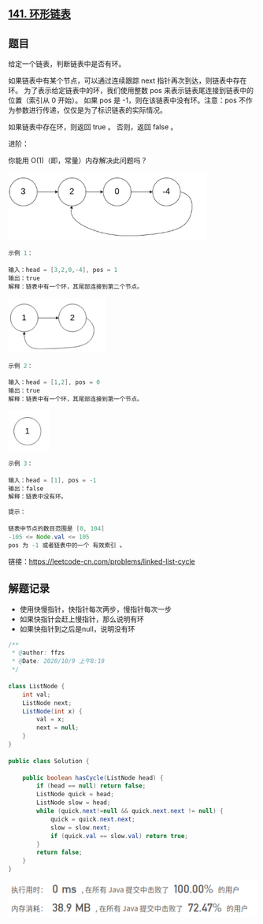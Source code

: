 ## [141. 环形链表](https://leetcode-cn.com/problems/linked-list-cycle/)

## 题目

给定一个链表，判断链表中是否有环。

如果链表中有某个节点，可以通过连续跟踪 next 指针再次到达，则链表中存在环。 为了表示给定链表中的环，我们使用整数 pos 来表示链表尾连接到链表中的位置（索引从 0 开始）。 如果 pos 是 -1，则在该链表中没有环。注意：pos 不作为参数进行传递，仅仅是为了标识链表的实际情况。

如果链表中存在环，则返回 true 。 否则，返回 false 。

 

进阶：

你能用 O(1)（即，常量）内存解决此问题吗？

 ![image-20201009082353514](README.assets/image-20201009082353514.png)

```java
示例 1：

输入：head = [3,2,0,-4], pos = 1
输出：true
解释：链表中有一个环，其尾部连接到第二个节点。
```

![image-20201009082404537](README.assets/image-20201009082404537.png)

```java
示例 2：

输入：head = [1,2], pos = 0
输出：true
解释：链表中有一个环，其尾部连接到第一个节点。
```

![image-20201009082411390](README.assets/image-20201009082411390.png)

```java
示例 3：

输入：head = [1], pos = -1
输出：false
解释：链表中没有环。
```



```java
提示：

链表中节点的数目范围是 [0, 104]
-105 <= Node.val <= 105
pos 为 -1 或者链表中的一个 有效索引 。
```


链接：https://leetcode-cn.com/problems/linked-list-cycle

## 解题记录

+ 使用快慢指针，快指针每次两步，慢指针每次一步
+ 如果快指针会赶上慢指针，那么说明有环
+ 如果快指针到之后是null，说明没有环

```java
/**
 * @author: ffzs
 * @Date: 2020/10/9 上午8:19
 */

class ListNode {
    int val;
    ListNode next;
    ListNode(int x) {
        val = x;
        next = null;
    }
}

public class Solution {

    public boolean hasCycle(ListNode head) {
        if (head == null) return false;
        ListNode quick = head;
        ListNode slow = head;
        while (quick.next!=null && quick.next.next != null) {
            quick = quick.next.next;
            slow = slow.next;
            if (quick.val == slow.val) return true;
        }
        return false;
    }
}
```

![image-20201009090332589](README.assets/image-20201009090332589.png)